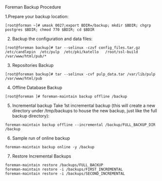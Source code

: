 Foreman Backup Procedure

1.Prepare your backup location:
```
[root@forman ~]# umask 0027;export BDIR=/backup; mkdir $BDIR; chgrp postgres $BDIR; chmod 770 $BDIR; cd $BDIR
```
2. Backup the configuration and data files:
```
[root@foreman backup]# tar --selinux -czvf config_files.tar.gz  /etc/candlepin  /etc/pulp  /etc/pki/katello   /root/ssl-build  /var/www/html/pub/*
```
3. Repositories Backup
```
[root@foreman backup]# tar --selinux -cvf pulp_data.tar /var/lib/pulp /var/www/html/pub
```

4. Offline Database Backup
```
[root@foreman ]# foreman-maintain backup offline /backup 
```

5. Incremental backup
Take 1st incremental backup (this will create a new directory under /tmp/backups to house the new backup, just like the full backup directory):
```
foreman-maintain backup offline --incremental /backup/FULL_BACKUP_DIR /backup
```


6. Sample run of online backup
```
foreman-maintain backup online -y /backup
```

7. Restore Incremental Backups
```
foreman-maintain restore /backups/FULL_BACKUP
foreman-maintain restore -i /backups/FIRST_INCREMENTAL
foreman-maintain restore -i /backups/SECOND_INCREMENTAL
```
